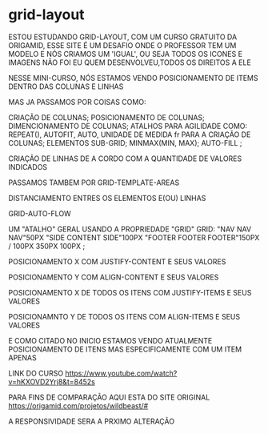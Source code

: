 # grid-layout

ESTOU ESTUDANDO GRID-LAYOUT, COM UM CURSO GRATUITO DA ORIGAMID,
ESSE SITE É UM DESAFIO ONDE O PROFESSOR TEM UM MODELO E NÓS CRIAMOS UM 'IGUAL', OU SEJA TODOS OS ICONES E IMAGENS NÃO FOI EU QUEM DESENVOLVEU,TODOS OS DIREITOS A ELE

NESSE MINI-CURSO, NÓS ESTAMOS VENDO POSICIONAMENTO DE ITEMS DENTRO DAS COLUNAS E LINHAS

MAS JA PASSAMOS POR COISAS COMO:

CRIAÇÃO DE COLUNAS;
POSICIONAMENTO DE COLUNAS;
DIMENCIONAMENTO DE COLUNAS;
ATALHOS PARA AGILIDADE COMO: REPEAT(), AUTOFIT, AUTO, UNIDADE DE MEDIDA fr PARA A CRIAÇÃO DE COLUNAS;
ELEMENTOS SUB-GRID;
MINMAX(MIN, MAX);
AUTO-FILL ;

CRIAÇÃO DE LINHAS DE A CORDO COM A QUANTIDADE DE VALORES INDICADOS 

PASSAMOS TAMBEM POR GRID-TEMPLATE-AREAS

DISTANCIAMENTO ENTRES OS ELEMENTOS E(OU) LINHAS

GRID-AUTO-FLOW

UM "ATALHO" GERAL USANDO A PROPRIEDADE "GRID"
GRID:
"NAV NAV NAV"50PX
"SIDE CONTENT SIDE"100PX
"FOOTER FOOTER FOOTER"150PX
/ 100PX 350PX 100PX
;

POSICIONAMENTO X COM 
JUSTIFY-CONTENT E SEUS VALORES

POSICIONAMENTO Y COM 
ALIGN-CONTENT E SEUS VALORES

POSICIONAMENTO X DE TODOS OS ITENS COM
JUSTIFY-ITEMS E SEUS VALORES

POSICIONAMNTO Y DE TODOS OS ITENS COM 
ALIGN-ITEMS E SEUS VALORES

E COMO CITADO NO INICIO ESTAMOS VENDO ATUALMENTE POSICIONAMENTO DE ITENS 
MAS ESPECIFICAMENTE COM UM ITEM APENAS  

LINK DO CURSO https://www.youtube.com/watch?v=hKXOVD2Yrj8&t=8452s

PARA FINS DE COMPARAÇÃO AQUI ESTA DO SITE ORIGINAL  
https://origamid.com/projetos/wildbeast/#

A RESPONSIVIDADE SERA A PRXIMO ALTERAÇÃO